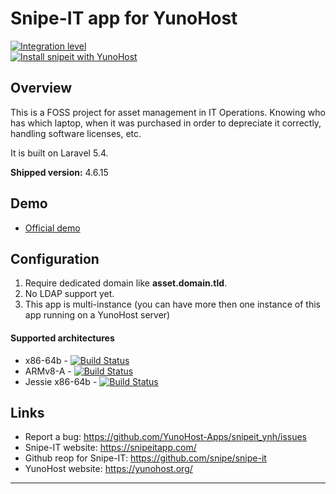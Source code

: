 
# Snipe-IT app for YunoHost

[![Integration level](https://dash.yunohost.org/integration/snipeit.svg)](https://dash.yunohost.org/appci/app/snipeit)  
[![Install snipeit with YunoHost](https://install-app.yunohost.org/install-with-yunohost.png)](https://install-app.yunohost.org/?app=snipeit)



## Overview
This is a FOSS project for asset management in IT Operations. Knowing who has which laptop, when it was purchased in order to depreciate it correctly, handling software licenses, etc.

It is built on Laravel 5.4.

**Shipped version:** 4.6.15



## Demo

* [Official demo](https://snipeitapp.com/demo/)

## Configuration

 1. Require dedicated domain like **asset.domain.tld**.
 1. No LDAP support yet.
 1. This app is multi-instance (you can have more then one instance of this app running on a YunoHost server)



#### Supported architectures

* x86-64b - [![Build Status](https://ci-apps.yunohost.org/ci/logs/snipeit%20%28Community%29.svg)](https://ci-apps.yunohost.org/ci/apps/snipeit/)
* ARMv8-A - [![Build Status](https://ci-apps-arm.yunohost.org/ci/logs/snipeit%20%28Community%29.svg)](https://ci-apps-arm.yunohost.org/ci/apps/snipeit/)
* Jessie x86-64b - [![Build Status](https://ci-stretch.nohost.me/ci/logs/snipeit%20%28Community%29.svg)](https://ci-stretch.nohost.me/ci/apps/snipeit/)


## Links

 * Report a bug: https://github.com/YunoHost-Apps/snipeit_ynh/issues
 * Snipe-IT website: https://snipeitapp.com/
 * Github reop for Snipe-IT: https://github.com/snipe/snipe-it
 * YunoHost website: https://yunohost.org/

---

